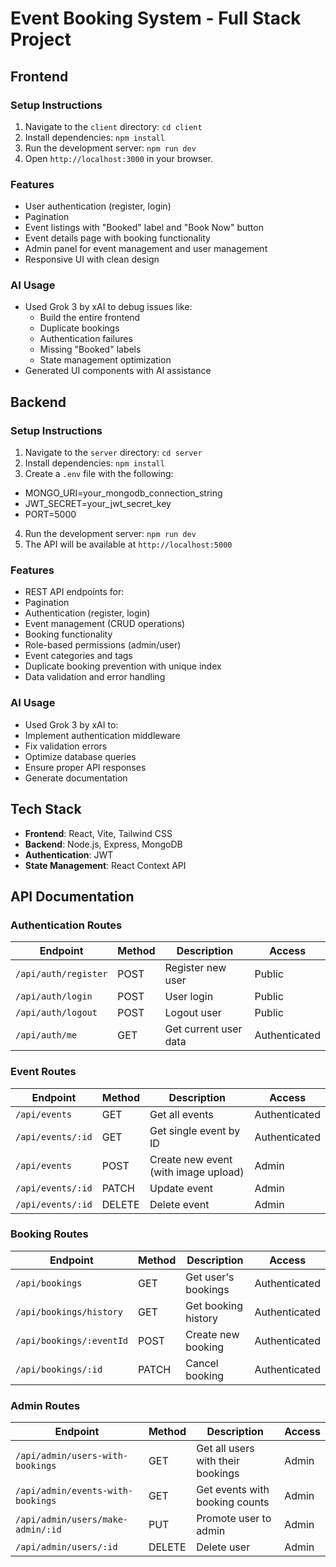 # Event Booking System - Full Stack Project

## Frontend

### Setup Instructions
1. Navigate to the `client` directory: `cd client`
2. Install dependencies: `npm install`
3. Run the development server: `npm run dev`
4. Open `http://localhost:3000` in your browser.

### Features
- User authentication (register, login)
- Pagination
- Event listings with "Booked" label and "Book Now" button
- Event details page with booking functionality
- Admin panel for event management and user management
- Responsive UI with clean design

### AI Usage
- Used Grok 3 by xAI to debug issues like:
  - Build the entire frontend
  - Duplicate bookings
  - Authentication failures
  - Missing "Booked" labels
  - State management optimization
- Generated UI components with AI assistance

## Backend

### Setup Instructions
1. Navigate to the `server` directory: `cd server`
2. Install dependencies: `npm install`
3. Create a `.env` file with the following:
- MONGO_URI=your_mongodb_connection_string
- JWT_SECRET=your_jwt_secret_key
- PORT=5000
4. Run the development server: `npm run dev`
5. The API will be available at `http://localhost:5000`

### Features
- REST API endpoints for:
- Pagination
- Authentication (register, login)
- Event management (CRUD operations)
- Booking functionality
- Role-based permissions (admin/user)
- Event categories and tags
- Duplicate booking prevention with unique index
- Data validation and error handling

### AI Usage
- Used Grok 3 by xAI to:
- Implement authentication middleware
- Fix validation errors
- Optimize database queries
- Ensure proper API responses
- Generate documentation

## Tech Stack
- **Frontend**: React, Vite, Tailwind CSS
- **Backend**: Node.js, Express, MongoDB
- **Authentication**: JWT
- **State Management**: React Context API

## API Documentation

### Authentication Routes
| Endpoint | Method | Description | Access |
|----------|--------|-------------|--------|
| `/api/auth/register` | POST | Register new user | Public |
| `/api/auth/login` | POST | User login | Public |
| `/api/auth/logout` | POST | Logout user | Public |
| `/api/auth/me` | GET | Get current user data | Authenticated |

### Event Routes
| Endpoint | Method | Description | Access |
|----------|--------|-------------|--------|
| `/api/events` | GET | Get all events | Authenticated |
| `/api/events/:id` | GET | Get single event by ID | Authenticated |
| `/api/events` | POST | Create new event (with image upload) | Admin |
| `/api/events/:id` | PATCH | Update event | Admin |
| `/api/events/:id` | DELETE | Delete event | Admin |

### Booking Routes
| Endpoint | Method | Description | Access |
|----------|--------|-------------|--------|
| `/api/bookings` | GET | Get user's bookings | Authenticated |
| `/api/bookings/history` | GET | Get booking history | Authenticated |
| `/api/bookings/:eventId` | POST | Create new booking | Authenticated |
| `/api/bookings/:id` | PATCH | Cancel booking | Authenticated |

### Admin Routes
| Endpoint | Method | Description | Access |
|----------|--------|-------------|--------|
| `/api/admin/users-with-bookings` | GET | Get all users with their bookings | Admin |
| `/api/admin/events-with-bookings` | GET | Get events with booking counts | Admin |
| `/api/admin/users/make-admin/:id` | PUT | Promote user to admin | Admin |
| `/api/admin/users/:id` | DELETE | Delete user | Admin |
